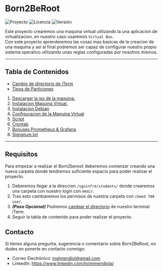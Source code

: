 # Born2BeRoot

![Proyecto](https://img.shields.io/badge/Born2BeRoot-Project-blue)
![Licencia](https://img.shields.io/badge/Licencia-MIT-orange)
![Versión](https://img.shields.io/badge/Versión-1.0-green)

Este proyecto crearemos una maquina virtual utilizando la una aplicacion de virtualizacion, en nuestro caso usaremos `Virtual Box`. <br>
Con este proyecto aprenderemos las cosas mas basicas de la creacion de una maquina y asi al final podremos ser capaz de configurar nuestro propio sistema operativo utilizando unas reglas configuradas por nosotros mismos.

---

## Tabla de Contenidos

- [Cambio de directorio de iTerm](./Documentation/Cambio%20de%20directorio%20de%20iTerm/Cambio%20de%20directorio%20de%20iTerm.md)
- [Tipos de Particiones](./Documentation/Tipos%20de%20Particiones.md)
1. [Descargar la iso de la maquina.](./Documentation/1%20-%20Descargar%20la%20iso%20de%20la%20maquina.md)
2. [Instalacion Maquina Virtual.](./Documentation/2%20-%20Instalacion%20Maquina%20Virtual/2%20-%20Instalacion%20Maquina%20Virtual.md)
3. [Instalacion Debian](./Documentation/3%20-%20Instalacion%20Debian/3%20-%20Instalacion%20Debian.md)
4. [Configuracion de la Maquina Virtual](./Documentation/4%20-%20Configuracion%20de%20la%20Maquina%20Virtual/4%20-%20Configuracion%20de%20la%20Maquina%20Virtual.md)
5. [Script](./Documentation/5%20-%20Script/5%20-%20Script.md)
6. [Crontab](./Documentation/6%20-%20Crontab/6%20-%20Crontab.md)
7. [Bonuses Prometheus & Grafana](./Documentation/7%20-%20Bonuses%20Prometheus%20%26%20Grafana/7%20-%20Bonuses%20Prometheus%20&%20Grafana.md)
8. [Signature.txt](./Documentation/8%20-%20Signature/8%20-%20Signature.md)

---

## Requisitos

Para empezar a realizar el Born2beroot deberemos comenzar creando una nueva carpeta donde tendremos suficiente espacio para poder realizar el proyecto.

1. Deberemos llegar a la direccion `/sgoinfre/students/` donde crearemos una carpeta con nuestro login con `mkdir`.
2. Tras esto cambiaremos los permisos de nuestra carpeta con `chmod 700 user`.
3. ***(Paso Opcional)*** Podremos [cambiar el directorio](./Documentation/Tipos%20de%20Particiones.md) de nuestro terminal iTerm.
4. Seguir la tabla de contenido para poder realizar el proyecto.

## Contacto
Si tienes alguna pregunta, sugerencia o comentario sobre Born2BeRoot, no dudes en ponerte en contacto conmigo:

- Correo Electrónico: <a href="mailto:mglmendiol@gmail.com" style="text-decoration: none;color:#fff">mglmendiol@gmail.com</a>
- LinkedIn: <a href="https://www.linkedin.com/in/mimendiola/" style="text-decoration: none;color:#fff;">https://www.linkedin.com/in/mimendiola/</a>